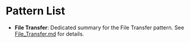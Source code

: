 # Pattern List

- **File Transfer**: Dedicated summary for the File Transfer pattern. See [File_Transfer.md](File_Transfer.md) for details.
